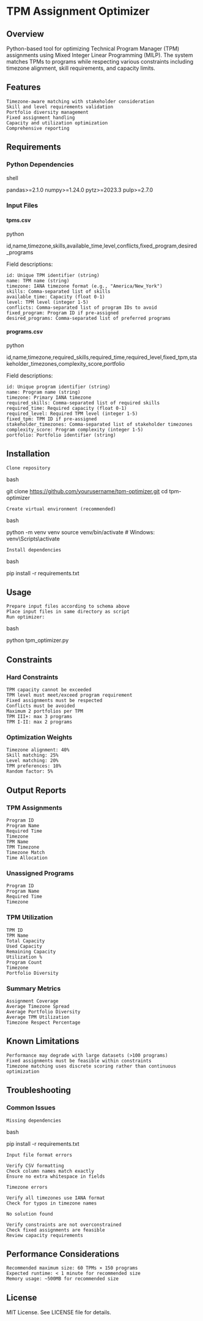 # TPM Assignment Optimizer

## Overview

Python-based tool for optimizing Technical Program Manager (TPM) assignments using Mixed Integer Linear Programming (MILP). The system matches TPMs to programs while respecting various constraints including timezone alignment, skill requirements, and capacity limits.

## Features

    Timezone-aware matching with stakeholder consideration
    Skill and level requirements validation
    Portfolio diversity management
    Fixed assignment handling
    Capacity and utilization optimization
    Comprehensive reporting

## Requirements

### Python Dependencies

shell

pandas>=2.1.0
numpy>=1.24.0 
pytz>=2023.3
pulp>=2.7.0

### Input Files

#### tpms.csv

python

id,name,timezone,skills,available_time,level,conflicts,fixed_program,desired_programs

Field descriptions:

    id: Unique TPM identifier (string)
    name: TPM name (string)
    timezone: IANA timezone format (e.g., "America/New_York")
    skills: Comma-separated list of skills
    available_time: Capacity (float 0-1)
    level: TPM level (integer 1-5)
    conflicts: Comma-separated list of program IDs to avoid
    fixed_program: Program ID if pre-assigned
    desired_programs: Comma-separated list of preferred programs

#### programs.csv

python

id,name,timezone,required_skills,required_time,required_level,fixed_tpm,stakeholder_timezones,complexity_score,portfolio

Field descriptions:

    id: Unique program identifier (string)
    name: Program name (string)
    timezone: Primary IANA timezone
    required_skills: Comma-separated list of required skills
    required_time: Required capacity (float 0-1)
    required_level: Required TPM level (integer 1-5)
    fixed_tpm: TPM ID if pre-assigned
    stakeholder_timezones: Comma-separated list of stakeholder timezones
    complexity_score: Program complexity (integer 1-5)
    portfolio: Portfolio identifier (string)

## Installation

    Clone repository

bash

git clone https://github.com/yourusername/tpm-optimizer.git
cd tpm-optimizer

    Create virtual environment (recommended)

bash

python -m venv venv
source venv/bin/activate  # Windows: venv\Scripts\activate

    Install dependencies

bash

pip install -r requirements.txt

## Usage

    Prepare input files according to schema above
    Place input files in same directory as script
    Run optimizer:

bash

python tpm_optimizer.py

## Constraints

### Hard Constraints

    TPM capacity cannot be exceeded
    TPM level must meet/exceed program requirement
    Fixed assignments must be respected
    Conflicts must be avoided
    Maximum 2 portfolios per TPM
    TPM III+: max 3 programs
    TPM I-II: max 2 programs

### Optimization Weights

    Timezone alignment: 40%
    Skill matching: 25%
    Level matching: 20%
    TPM preferences: 10%
    Random factor: 5%

## Output Reports

### TPM Assignments

    Program ID
    Program Name
    Required Time
    Timezone
    TPM Name
    TPM Timezone
    Timezone Match
    Time Allocation

### Unassigned Programs

    Program ID
    Program Name
    Required Time
    Timezone

### TPM Utilization

    TPM ID
    TPM Name
    Total Capacity
    Used Capacity
    Remaining Capacity
    Utilization %
    Program Count
    Timezone
    Portfolio Diversity

### Summary Metrics

    Assignment Coverage
    Average Timezone Spread
    Average Portfolio Diversity
    Average TPM Utilization
    Timezone Respect Percentage

## Known Limitations

    Performance may degrade with large datasets (>100 programs)
    Fixed assignments must be feasible within constraints
    Timezone matching uses discrete scoring rather than continuous optimization

## Troubleshooting

### Common Issues

    Missing dependencies

bash

pip install -r requirements.txt

    Input file format errors

    Verify CSV formatting
    Check column names match exactly
    Ensure no extra whitespace in fields

    Timezone errors

    Verify all timezones use IANA format
    Check for typos in timezone names

    No solution found

    Verify constraints are not overconstrained
    Check fixed assignments are feasible
    Review capacity requirements

## Performance Considerations

    Recommended maximum size: 60 TPMs × 150 programs
    Expected runtime: < 1 minute for recommended size
    Memory usage: ~500MB for recommended size

## License
MIT License. See LICENSE file for details.